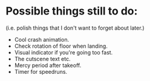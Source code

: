 # Possible things still to do:
(i.e. polish things that I don't want to forget about later.)

- Cool crash animation.
- Check rotation of floor when landing.
- Visual indicator if you're going too fast.
- The cutscene text etc.
- Mercy period after takeoff.
- Timer for speedruns.
